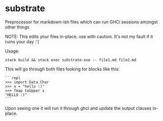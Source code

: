 # substrate

Preprocessor for markdown-ish files which can run GHCi sessions amongst other things

NOTE: This edits your files in-place, use with caution. It's not my fault if it ruins your day :'(

Usage:

```
stack build && stack exec substrate-exe -- file1.md file2.md
```

This will go through both files looking for blocks like this:

    ```repl
    >>> import Data.Char
    >>> x = "hello :)"
    >>> fmap toUpper x
    "HELLO :)"
    ```

Upon seeing one it will run it through ghci and update the output clauses in-place.
